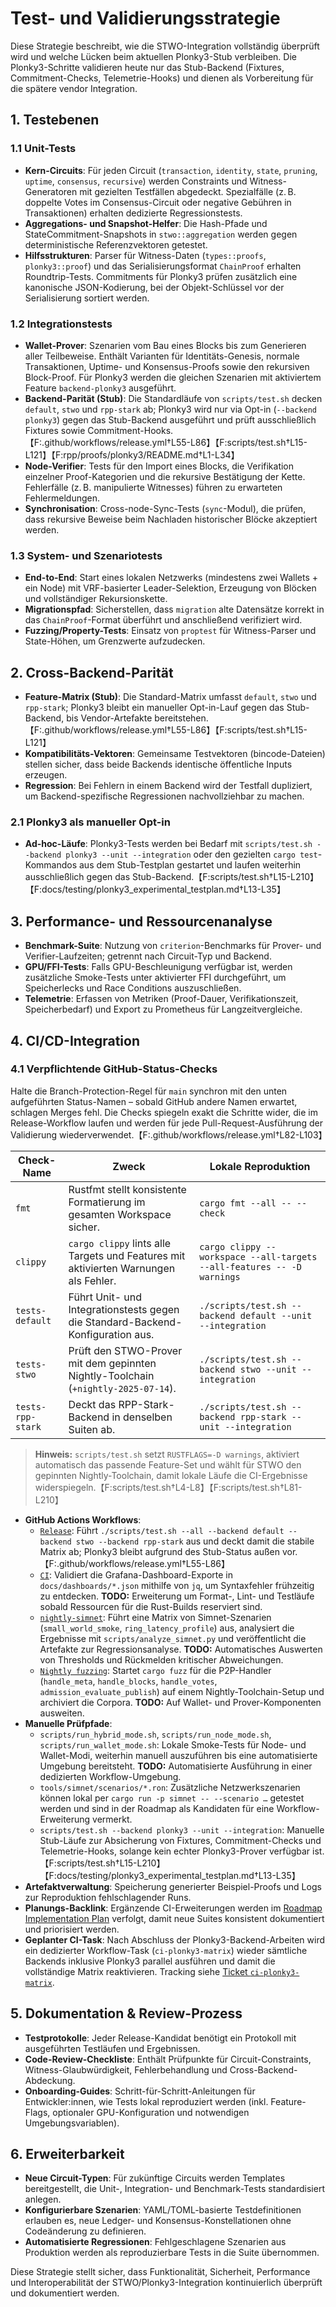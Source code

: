 # Test- und Validierungsstrategie

Diese Strategie beschreibt, wie die STWO-Integration vollständig überprüft wird und welche Lücken beim aktuellen Plonky3-Stub verbleiben. Die Plonky3-Schritte validieren heute nur das Stub-Backend (Fixtures, Commitment-Checks, Telemetrie-Hooks) und dienen als Vorbereitung für die spätere vendor Integration.

## 1. Testebenen

### 1.1 Unit-Tests
- **Kern-Circuits**: Für jeden Circuit (`transaction`, `identity`, `state`, `pruning`, `uptime`, `consensus`, `recursive`) werden Constraints und Witness-Generatoren mit gezielten Testfällen abgedeckt. Spezialfälle (z. B. doppelte Votes im Consensus-Circuit oder negative Gebühren in Transaktionen) erhalten dedizierte Regressionstests.
- **Aggregations- und Snapshot-Helfer**: Die Hash-Pfade und StateCommitment-Snapshots in `stwo::aggregation` werden gegen deterministische Referenzvektoren getestet.
- **Hilfsstrukturen**: Parser für Witness-Daten (`types::proofs`, `plonky3::proof`) und das Serialisierungsformat `ChainProof` erhalten Roundtrip-Tests. Commitments für Plonky3 prüfen zusätzlich eine kanonische JSON-Kodierung, bei der Objekt-Schlüssel vor der Serialisierung sortiert werden.

### 1.2 Integrationstests
- **Wallet-Prover**: Szenarien vom Bau eines Blocks bis zum Generieren aller Teilbeweise. Enthält Varianten für Identitäts-Genesis, normale Transaktionen, Uptime- und Konsensus-Proofs sowie den rekursiven Block-Proof. Für Plonky3 werden die gleichen Szenarien mit aktiviertem Feature `backend-plonky3` ausgeführt.
- **Backend-Parität (Stub)**: Die Standardläufe von `scripts/test.sh` decken `default`, `stwo` und `rpp-stark` ab; Plonky3 wird nur via Opt-in (`--backend plonky3`) gegen das Stub-Backend ausgeführt und prüft ausschließlich Fixtures sowie Commitment-Hooks.【F:.github/workflows/release.yml†L55-L86】【F:scripts/test.sh†L15-L121】【F:rpp/proofs/plonky3/README.md†L1-L34】
- **Node-Verifier**: Tests für den Import eines Blocks, die Verifikation einzelner Proof-Kategorien und die rekursive Bestätigung der Kette. Fehlerfälle (z. B. manipulierte Witnesses) führen zu erwarteten Fehlermeldungen.
- **Synchronisation**: Cross-node-Sync-Tests (`sync`-Modul), die prüfen, dass rekursive Beweise beim Nachladen historischer Blöcke akzeptiert werden.

### 1.3 System- und Szenariotests
- **End-to-End**: Start eines lokalen Netzwerks (mindestens zwei Wallets + ein Node) mit VRF-basierter Leader-Selektion, Erzeugung von Blöcken und vollständiger Rekursionskette.
- **Migrationspfad**: Sicherstellen, dass `migration` alte Datensätze korrekt in das `ChainProof`-Format überführt und anschließend verifiziert wird.
- **Fuzzing/Property-Tests**: Einsatz von `proptest` für Witness-Parser und State-Höhen, um Grenzwerte aufzudecken.

## 2. Cross-Backend-Parität
- **Feature-Matrix (Stub)**: Die Standard-Matrix umfasst `default`, `stwo` und `rpp-stark`; Plonky3 bleibt ein manueller Opt-in-Lauf gegen das Stub-Backend, bis Vendor-Artefakte bereitstehen.【F:.github/workflows/release.yml†L55-L86】【F:scripts/test.sh†L15-L121】
- **Kompatibilitäts-Vektoren**: Gemeinsame Testvektoren (bincode-Dateien) stellen sicher, dass beide Backends identische öffentliche Inputs erzeugen.
- **Regression**: Bei Fehlern in einem Backend wird der Testfall dupliziert, um Backend-spezifische Regressionen nachvollziehbar zu machen.

### 2.1 Plonky3 als manueller Opt-in
- **Ad-hoc-Läufe**: Plonky3-Tests werden bei Bedarf mit `scripts/test.sh --backend plonky3 --unit --integration` oder den gezielten `cargo test`-Kommandos aus dem Stub-Testplan gestartet und laufen weiterhin ausschließlich gegen das Stub-Backend.【F:scripts/test.sh†L15-L210】【F:docs/testing/plonky3_experimental_testplan.md†L13-L35】

## 3. Performance- und Ressourcenanalyse
- **Benchmark-Suite**: Nutzung von `criterion`-Benchmarks für Prover- und Verifier-Laufzeiten; getrennt nach Circuit-Typ und Backend.
- **GPU/FFI-Tests**: Falls GPU-Beschleunigung verfügbar ist, werden zusätzliche Smoke-Tests unter aktivierter FFI durchgeführt, um Speicherlecks und Race Conditions auszuschließen.
- **Telemetrie**: Erfassen von Metriken (Proof-Dauer, Verifikationszeit, Speicherbedarf) und Export zu Prometheus für Langzeitvergleiche.

## 4. CI/CD-Integration
### 4.1 Verpflichtende GitHub-Status-Checks
Halte die Branch-Protection-Regel für `main` synchron mit den unten aufgeführten Status-Namen – sobald GitHub andere Namen erwartet, schlagen Merges fehl. Die Checks spiegeln exakt die Schritte wider, die im Release-Workflow laufen und werden für jede Pull-Request-Ausführung der Validierung wiederverwendet.【F:.github/workflows/release.yml†L82-L103】

| Check-Name | Zweck | Lokale Reproduktion |
| --- | --- | --- |
| `fmt` | Rustfmt stellt konsistente Formatierung im gesamten Workspace sicher. | `cargo fmt --all -- --check` |
| `clippy` | `cargo clippy` lints alle Targets und Features mit aktivierten Warnungen als Fehler. | `cargo clippy --workspace --all-targets --all-features -- -D warnings` |
| `tests-default` | Führt Unit- und Integrationstests gegen die Standard-Backend-Konfiguration aus. | `./scripts/test.sh --backend default --unit --integration` |
| `tests-stwo` | Prüft den STWO-Prover mit dem gepinnten Nightly-Toolchain (`+nightly-2025-07-14`). | `./scripts/test.sh --backend stwo --unit --integration` |
| `tests-rpp-stark` | Deckt das RPP-Stark-Backend in denselben Suiten ab. | `./scripts/test.sh --backend rpp-stark --unit --integration` |

> **Hinweis:** `scripts/test.sh` setzt `RUSTFLAGS=-D warnings`, aktiviert automatisch das passende Feature-Set und wählt für STWO den gepinnten Nightly-Toolchain, damit lokale Läufe die CI-Ergebnisse widerspiegeln.【F:scripts/test.sh†L4-L8】【F:scripts/test.sh†L81-L210】

- **GitHub Actions Workflows**:
  - [`Release`](../.github/workflows/release.yml): Führt `./scripts/test.sh --all --backend default --backend stwo --backend rpp-stark` aus und deckt damit die stabile Matrix ab; Plonky3 bleibt aufgrund des Stub-Status außen vor.【F:.github/workflows/release.yml†L55-L86】
  - [`CI`](../.github/workflows/ci.yml): Validiert die Grafana-Dashboard-Exporte in `docs/dashboards/*.json` mithilfe von `jq`,
    um Syntaxfehler frühzeitig zu entdecken. **TODO:** Erweiterung um Format-, Lint- und Testläufe sobald Ressourcen für die
    Rust-Builds reserviert sind.
  - [`nightly-simnet`](../.github/workflows/nightly.yml): Führt eine Matrix von Simnet-Szenarien (`small_world_smoke`,
    `ring_latency_profile`) aus, analysiert die Ergebnisse mit `scripts/analyze_simnet.py` und veröffentlicht die Artefakte
    zur Regressionsanalyse. **TODO:** Automatisches Auswerten von Thresholds und Rückmelden kritischer Abweichungen.
  - [`Nightly fuzzing`](../.github/workflows/nightly-fuzz.yml): Startet `cargo fuzz` für die P2P-Handler (`handle_meta`,
    `handle_blocks`, `handle_votes`, `admission_evaluate_publish`) auf einem Nightly-Toolchain-Setup und archiviert die
    Corpora. **TODO:** Auf Wallet- und Prover-Komponenten ausweiten.
- **Manuelle Prüfpfade**:
  - `scripts/run_hybrid_mode.sh`, `scripts/run_node_mode.sh`, `scripts/run_wallet_mode.sh`: Lokale Smoke-Tests für Node- und
    Wallet-Modi, weiterhin manuell auszuführen bis eine automatisierte Umgebung bereitsteht. **TODO:** Automatisierte Ausführung
    in einer dedizierten Workflow-Umgebung.
  - `tools/simnet/scenarios/*.ron`: Zusätzliche Netzwerkszenarien können lokal per `cargo run -p simnet -- --scenario …`
    getestet werden und sind in der Roadmap als Kandidaten für eine Workflow-Erweiterung vermerkt.
  - `scripts/test.sh --backend plonky3 --unit --integration`: Manuelle Stub-Läufe zur Absicherung von Fixtures,
    Commitment-Checks und Telemetrie-Hooks, solange kein echter Plonky3-Prover verfügbar ist.【F:scripts/test.sh†L15-L210】【F:docs/testing/plonky3_experimental_testplan.md†L13-L35】
- **Artefaktverwaltung**: Speicherung generierter Beispiel-Proofs und Logs zur Reproduktion fehlschlagender Runs.
- **Planungs-Backlink**: Ergänzende CI-Erweiterungen werden im [Roadmap Implementation Plan](./roadmap_implementation_plan.md)
  verfolgt, damit neue Suites konsistent dokumentiert und priorisiert werden.
- **Geplanter CI-Task**: Nach Abschluss der Plonky3-Backend-Arbeiten wird ein dedizierter Workflow-Task (`ci-plonky3-matrix`)
  wieder sämtliche Backends inklusive Plonky3 parallel ausführen und damit die vollständige Matrix reaktivieren. Tracking siehe
  [Ticket `ci-plonky3-matrix`](./testing/plonky3_experimental_testplan.md#offene-arbeitsschritte).

## 5. Dokumentation & Review-Prozess
- **Testprotokolle**: Jeder Release-Kandidat benötigt ein Protokoll mit ausgeführten Testläufen und Ergebnissen.
- **Code-Review-Checkliste**: Enthält Prüfpunkte für Circuit-Constraints, Witness-Glaubwürdigkeit, Fehlerbehandlung und Cross-Backend-Abdeckung.
- **Onboarding-Guides**: Schritt-für-Schritt-Anleitungen für Entwickler:innen, wie Tests lokal reproduziert werden (inkl. Feature-Flags, optionaler GPU-Konfiguration und notwendigen Umgebungsvariablen).

## 6. Erweiterbarkeit
- **Neue Circuit-Typen**: Für zukünftige Circuits werden Templates bereitgestellt, die Unit-, Integration- und Benchmark-Tests standardisiert anlegen.
- **Konfigurierbare Szenarien**: YAML/TOML-basierte Testdefinitionen erlauben es, neue Ledger- und Konsensus-Konstellationen ohne Codeänderung zu definieren.
- **Automatisierte Regressionen**: Fehlgeschlagene Szenarien aus Produktion werden als reproduzierbare Tests in die Suite übernommen.

Diese Strategie stellt sicher, dass Funktionalität, Sicherheit, Performance und Interoperabilität der STWO/Plonky3-Integration kontinuierlich überprüft und dokumentiert werden.
